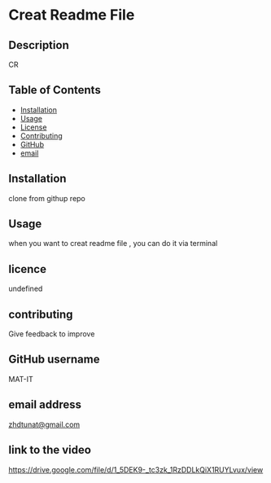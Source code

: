 
# Creat Readme File

## Description
CR

## Table of Contents
- [Installation](#installation)
- [Usage](#usage)
- [License](#license)
- [Contributing](#contributing)
- [GitHub ](#github)
- [email ](#email)

## Installation
clone from githup repo

## Usage
when you want to creat readme file , you can do it via terminal

## licence
undefined

## contributing
Give feedback to improve

## GitHub username
MAT-IT

## email address
zhdtunat@gmail.com

 ## link to the video

https://drive.google.com/file/d/1_5DEK9-_tc3zk_1RzDDLkQiX1RUYLvux/view